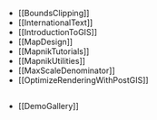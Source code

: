 - [[BoundsClipping]]
- [[InternationalText]]
- [[IntroductionToGIS]]
- [[MapDesign]]
- [[MapnikTutorials]]
- [[MapnikUtilities]]
- [[MaxScaleDenominator]]
- [[OptimizeRenderingWithPostGIS]]

##

- [[DemoGallery]]
